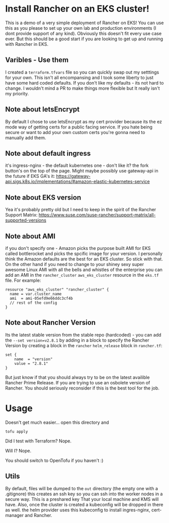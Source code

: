 # Install Rancher on an EKS cluster!

This is a demo of a very simple deployment of Rancher on EKS! You can use this as you please to set up your own lab and production environments (I dont provide support of any kind). Obviously this doesn't fit every use case ever. But this should be a good start if you are looking to get up and running with Rancher in EKS.

## Varibles - Use them
I created a `terraform.tfvars` file so you can quickly swap out my setttings for your own. This isn't all encompansing and I took some liberty to just have some hard coded defaults. If you don't like my defaults - its not hard to change. I wouldn't mind a PR to make things more flexible but It really isn't my priority.

## Note about letsEncrypt
By default I chose to use letsEncrypt as my cert provider because its the ez mode way of getting certs for a public facing service. If you hate being secure or want to add your own custom certs you're gonna need to manually add them.

## Note about default ingress
it's ingress-nginx - the default kubernetes one - don't like it? the fork button's on the top of the page. Might maybe possibly use gateway-api in the future if EKS GA's it: https://gateway-api.sigs.k8s.io/implementations/#amazon-elastic-kubernetes-service

## Note about EKS version
Yea it's probably pretty old but I need to keep in the spirit of the Rancher Support Matrix: https://www.suse.com/suse-rancher/support-matrix/all-supported-versions

## Note about AMI
if you don't specify one - Amazon picks the purpose built AMI for EKS called bottlerocket and picks the spcific image for your version. I personally think the Amazon defaults are the best for an EKS cluster. So stick with that. On the other hand if you need to change to your shiney sexy super awesome Linux AMI with all the bells and whistles of the enterprise you can add an AMI in the `rancher_cluster` `aws_eks_cluster` resource in the `eks.tf` file. For example: 
```
resource "aws_eks_cluster" "rancher_cluster" {
  name = var.cluster_name
  ami  = ami-05efd9e66ddc3cf4b
  // rest of the config
}
```

## Note about Rancher Version
Its the latest stable version from the stable repo (hardcoded) - you can add the `--set version=v2.8.1` by adding in a block to specify the Rancher Version by creating a block in the `rancher` `helm_release` block in `rancher.tf`:
```
set {
    name  = "version"
    value = "2.8.1"
}
```
But just know if that you should always try to be on the latest availible Rancher Prime Release. If you are trying to use an osbolete version of Rancher. You should seriously reconsider if this is the best tool for the job.

# Usage

Doesn't get much easier... open this directory and
```
tofu apply
```
Did I test with Terraform? Nope.

Will I? Nope.

You should switch to OpenTofu if you haven't :)

## Utils
By default, files will be dumped to the `out` directory (the empty one with a .gitignore) this creates an ssh key so you can ssh into the worker nodes in a secure way. This is a preshared key That your local machine and KMS will have. Also, once the cluster is created a kubeconfig will be dropped in there as well. the helm provider uses this kubeconfig to install ingres-nginx, cert-manager and Rancher.
